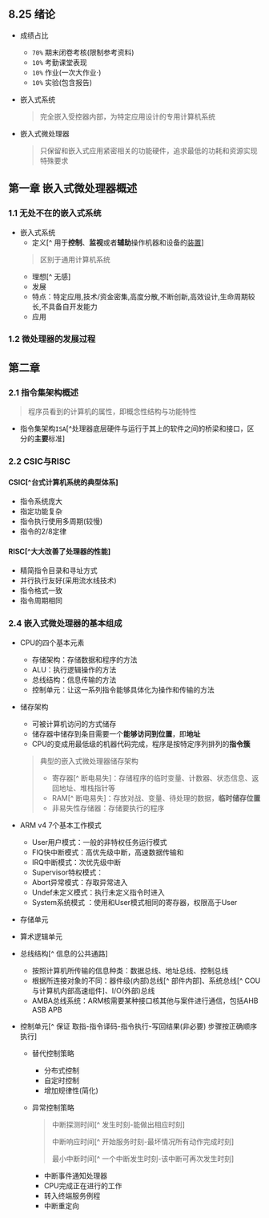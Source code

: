 ## 8.25 绪论
- 成绩占比
	- `70%` 期末闭卷考核(限制参考资料)
	- `10%` 考勤课堂表现
	- `10%` 作业(一次大作业·)
	- `10%` 实验(包含报告)
	
- 嵌入式系统
	
	> 完全嵌入受控器内部，为特定应用设计的专用计算机系统
	
- 嵌入式微处理器
	> 只保留和嵌入式应用紧密相关的功能硬件，追求最低的功耗和资源实现特殊要求 
	



## 第一章 嵌入式微处理器概述
### 1.1 无处不在的嵌入式系统
- 嵌入式系统
	- 定义[^ 用于**控制**、**监视**或者**辅助**操作机器和设备的<u>装置</u>]
	> 区别于通用计算机系统
	- 理想[^ 无感]
	- 发展
	- 特点：特定应用,技术/资金密集,高度分散,不断创新,高效设计,生命周期较长,不具备自开发能力
	- 应用

### 1.2 微处理器的发展过程



## 第二章 
### 2.1 指令集架构概述
> 程序员看到的计算机的属性，即概念性结构与功能特性

- 指令集架构`ISA`[^处理器底层硬件与运行于其上的软件之间的桥梁和接口，区分的**主要**标准]
### 2.2 CSIC与RISC
#### CSIC[^台式计算机系统的典型体系]

- 指令系统庞大
- 指定功能复杂
- 指令执行使用多周期(较慢)
- 指令的2/8定律

#### RISC[^大大改善了处理器的性能]

- 精简指令目录和寻址方式
- 并行执行友好(采用流水线技术)
- 指令格式一致
- 指令周期相同



### 2.4 嵌入式微处理器的基本组成

- CPU的四个基本元素

  - 存储架构：存储数据和程序的方法
  - ALU：执行逻辑操作的方法
  - 总线结构：信息传输的方法
  - 控制单元：让这一系列指令能够具体化为操作和传输的方法

- 储存架构

  - 可被计算机访问的方式储存
  - 储存器中储存到条目需要一个**能够访问到位置**，即**地址**
  - CPU的变成用最低级的机器代码完成，程序是按特定序列排列的**指令簇**

  > 典型的嵌入式微处理器储存架构
  >
  > - 寄存器[^ 断电易失]：存储程序的临时变量、计数器、状态信息、返回地址、堆栈指针等
  > - RAM[^ 断电易失]：存放对战、变量、待处理的数据，**临时储存位置**
  > - 非易失性存储器：存储要执行的程序

- ARM v4 7个基本工作模式

  - User用户模式：一般的非特权任务运行模式
  - FIQ快中断模式：高优先级中断，高速数据传输和
  -  IRQ中断模式：次优先级中断
  - Supervisor特权模式：
  - Abort异常模式：存取异常进入
  - Undef未定义模式：执行未定义指令时进入
  - System系统模式 ：使用和User模式相同的寄存器，权限高于User

- 存储单元

- 算术逻辑单元

- 总线结构[^ 信息的公共通路]

  - 按照计算机所传输的信息种类：数据总线、地址总线、控制总线
  - 根据所连接对象的不同：器件级(内部)总线[^ 部件内部]、系统总线[^ COU 与计算机内部高速组件]、I/O(外部)总线 
  - AMBA总线系统：ARM核需要某种接口核其他与案件进行通信，包括AHB ASB APB

- 控制单元[^ 保证 取指-指令译码-指令执行-写回结果(非必要) 步骤按正确顺序执行]

  - 替代控制策略

    - 分布式控制
    - 自定时控制
    - 增加规律性(简化)

  - 异常控制策略

    > 中断探测时间[^ 发生时刻-能做出相应时刻]
    >
    > 中断响应时间[^ 开始服务时刻-最坏情况所有动作完成时刻]
    >
    > 最小中断时间[^ 一个中断发生时刻-该中断可再次发生时刻]

    - 中断事件通知处理器
    - CPU完成正在进行的工作
    - 转入终端服务例程
    - 中断重定向
